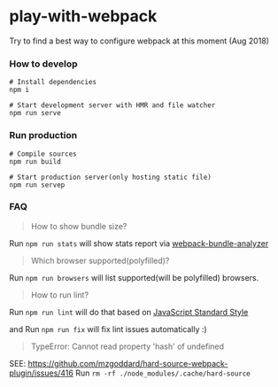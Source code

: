 # play-with-webpack
Try to find a best way to configure webpack at this moment (Aug 2018)

### How to develop

```
# Install dependencies
npm i

# Start development server with HMR and file watcher
npm run serve
```

### Run production

```
# Compile sources
npm run build

# Start production server(only hosting static file)
npm run servep
```

### FAQ

> How to show bundle size?

Run `npm run stats` will show stats report via [webpack-bundle-analyzer](https://github.com/webpack-contrib/webpack-bundle-analyzer)

> Which browser supported(polyfilled)?

Run `npm run browsers` will list supported(will be polyfilled) browsers.

> How to run lint?

Run `npm run lint` will do that based on [JavaScript Standard Style](https://standardjs.com/)

and Run `npm run fix` will fix lint issues automatically :)

> TypeError: Cannot read property 'hash' of undefined

SEE: https://github.com/mzgoddard/hard-source-webpack-plugin/issues/416
Run `rm -rf ./node_modules/.cache/hard-source`